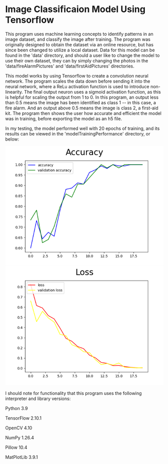 # Image Classificaion Model Using Tensorflow

This program uses machine learning concepts to identify patterns in an image dataset, and classify the image after training. The program was originally designed to obtain the dataset via an online resource, but has since been changed to utilize a local dataset. Data for this model can be found in the 'data' directory, and should a user like to change the model to use their own dataset, they can by simply changing the photos in the 'data/fireAlarmPictures' and 'data/firstAidPictures' directories.

This model works by using Tensorflow to create a convolution neural network. The program scales the data down before sending it into the neural network, where a ReLu activation function is used to introduce non-linearity. The final output neuron uses a sigmoid activation function, as this is helpful for scaling the output from 1 to 0. In this program, an output less than 0.5 means the image has been identified as class 1 -- in this case, a fire alarm. And an output above 0.5 means the image is class 2, a first-aid kit. The program then shows the user how accurate and efficient the model was in training, before exporting the model as an h5 file.

In my testing, the model performed well with 20 epochs of training, and its results can be viewed in the 'modelTrainingPerformance' directory, or below:

![accuracyGraph](modelTrainingPerformance/Accuracy.png) ![lossGraph](modelTrainingPerformance/Loss.png)

I should note for functionality that this program uses the following interpreter and library versions:

Python 3.9

TensorFlow 2.10.1

OpenCV 4.10

NumPy 1.26.4

Pillow 10.4

MatPlotLib 3.9.1
